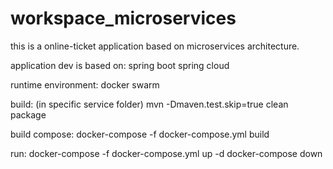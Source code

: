 # workspace_microservices

this is a online-ticket application based on microservices architecture.

application dev is based on:
spring boot
spring cloud


runtime environment:
docker swarm



build: (in specific service folder)
mvn -Dmaven.test.skip=true clean package

build compose:
docker-compose -f docker-compose.yml build

run:
docker-compose -f docker-compose.yml up -d
docker-compose down

